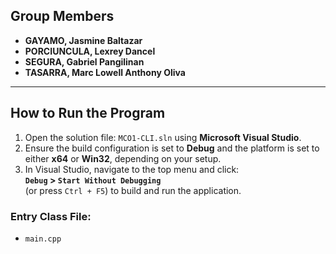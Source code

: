 ## Group Members

- **GAYAMO, Jasmine Baltazar**  
- **PORCIUNCULA, Lexrey Dancel**  
- **SEGURA, Gabriel Pangilinan**  
- **TASARRA, Marc Lowell Anthony Oliva**  

---

## How to Run the Program

1. Open the solution file: `MCO1-CLI.sln` using **Microsoft Visual Studio**.
2. Ensure the build configuration is set to **Debug** and the platform is set to either **x64** or **Win32**, depending on your setup.
3. In Visual Studio, navigate to the top menu and click:  
   **`Debug` > `Start Without Debugging`**  
   (or press `Ctrl + F5`) to build and run the application.

### Entry Class File:
- `main.cpp`  

